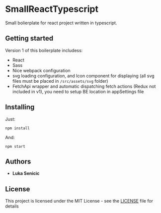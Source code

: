 # SmallReactTypescript
Small bolierplate for react project written in typescript.

## Getting started

Version 1 of this boilerplate includess:
* React
* Sass
* Nice webpack configuration
* svg loading configuration, and Icon component for displaying (all svg files must be placed in `/src/assets/svg` folder)
* FetchApi wrapper and automatic dispatching fetch actions (Redux not included in v1), you need to setup BE location in appSettings file

## Installing

Just: 

```
npm install
```

And:

```
npm start
```


## Authors

* **Luka Senicic** 

## License

This project is licensed under the MIT License - see the [LICENSE](LICENSE) file for details
